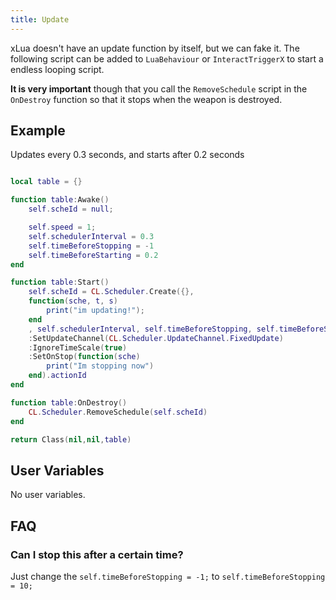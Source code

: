 ```yaml
---
title: Update
---
```


xLua doesn't have an update function by itself, but we can fake it. The following script can be added to `LuaBehaviour` or `InteractTriggerX` to start a endless looping script.

**It is very important** though that you call the `RemoveSchedule` script in the `OnDestroy` function so that it stops when the weapon is destroyed.

## Example

Updates every 0.3 seconds, and starts after 0.2 seconds

```lua

local table = {}

function table:Awake()
    self.scheId = null;

    self.speed = 1;
    self.schedulerInterval = 0.3
    self.timeBeforeStopping = -1
    self.timeBeforeStarting = 0.2
end

function table:Start()
    self.scheId = CL.Scheduler.Create({},
    function(sche, t, s)
        print("im updating!"); 
    end
    , self.schedulerInterval, self.timeBeforeStopping, self.timeBeforeStarting)
    :SetUpdateChannel(CL.Scheduler.UpdateChannel.FixedUpdate)
    :IgnoreTimeScale(true)
    :SetOnStop(function(sche)
        print("Im stopping now")
    end).actionId
end

function table:OnDestroy()
    CL.Scheduler.RemoveSchedule(self.scheId)
end

return Class(nil,nil,table)
```

## User Variables

No user variables.

## FAQ

### Can I stop this after a certain time?

Just change the `self.timeBeforeStopping = -1;` to `self.timeBeforeStopping = 10;`  
